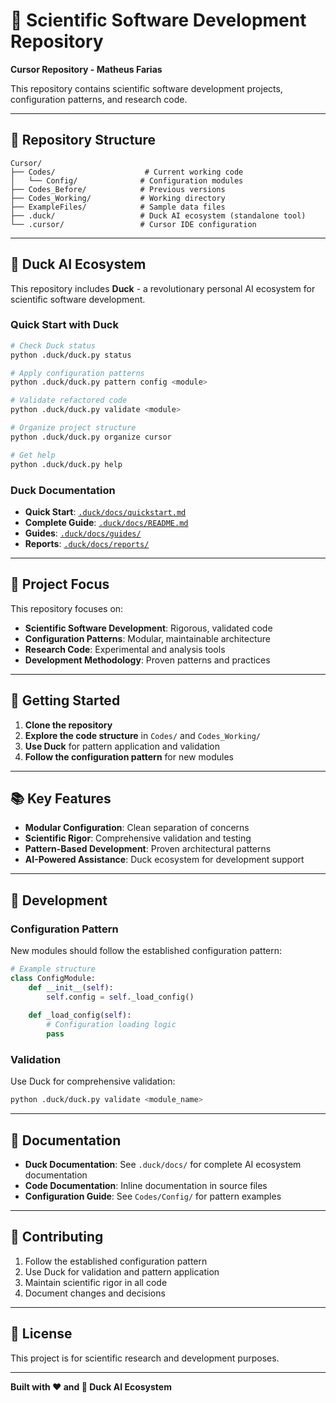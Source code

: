 # 🧪 Scientific Software Development Repository

**Cursor Repository - Matheus Farias**

This repository contains scientific software development projects, configuration patterns, and research code.

---

## 📁 Repository Structure

```
Cursor/
├── Codes/                    # Current working code
│   └── Config/              # Configuration modules
├── Codes_Before/            # Previous versions
├── Codes_Working/           # Working directory
├── ExampleFiles/            # Sample data files
├── .duck/                   # Duck AI ecosystem (standalone tool)
└── .cursor/                 # Cursor IDE configuration
```

---

## 🦆 Duck AI Ecosystem

This repository includes **Duck** - a revolutionary personal AI ecosystem for scientific software development.

### Quick Start with Duck

```bash
# Check Duck status
python .duck/duck.py status

# Apply configuration patterns
python .duck/duck.py pattern config <module>

# Validate refactored code
python .duck/duck.py validate <module>

# Organize project structure
python .duck/duck.py organize cursor

# Get help
python .duck/duck.py help
```

### Duck Documentation

- **Quick Start**: [`.duck/docs/quickstart.md`](.duck/docs/quickstart.md)
- **Complete Guide**: [`.duck/docs/README.md`](.duck/docs/README.md)
- **Guides**: [`.duck/docs/guides/`](.duck/docs/guides/)
- **Reports**: [`.duck/docs/reports/`](.duck/docs/reports/)

---

## 🎯 Project Focus

This repository focuses on:

- **Scientific Software Development**: Rigorous, validated code
- **Configuration Patterns**: Modular, maintainable architecture
- **Research Code**: Experimental and analysis tools
- **Development Methodology**: Proven patterns and practices

---

## 🚀 Getting Started

1. **Clone the repository**
2. **Explore the code structure** in `Codes/` and `Codes_Working/`
3. **Use Duck** for pattern application and validation
4. **Follow the configuration pattern** for new modules

---

## 📚 Key Features

- **Modular Configuration**: Clean separation of concerns
- **Scientific Rigor**: Comprehensive validation and testing
- **Pattern-Based Development**: Proven architectural patterns
- **AI-Powered Assistance**: Duck ecosystem for development support

---

## 🔧 Development

### Configuration Pattern

New modules should follow the established configuration pattern:

```python
# Example structure
class ConfigModule:
    def __init__(self):
        self.config = self._load_config()
    
    def _load_config(self):
        # Configuration loading logic
        pass
```

### Validation

Use Duck for comprehensive validation:

```bash
python .duck/duck.py validate <module_name>
```

---

## 📖 Documentation

- **Duck Documentation**: See `.duck/docs/` for complete AI ecosystem documentation
- **Code Documentation**: Inline documentation in source files
- **Configuration Guide**: See `Codes/Config/` for pattern examples

---

## 🤝 Contributing

1. Follow the established configuration pattern
2. Use Duck for validation and pattern application
3. Maintain scientific rigor in all code
4. Document changes and decisions

---

## 📄 License

This project is for scientific research and development purposes.

---

**Built with ❤️ and 🦆 Duck AI Ecosystem**